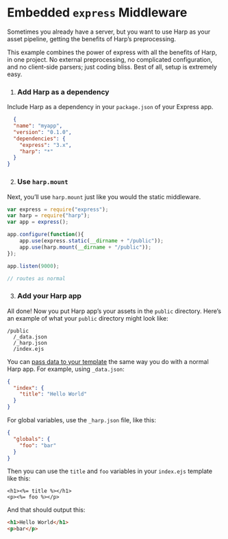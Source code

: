 # Embedded `express` Middleware

Sometimes you already have a server, but you want to use Harp as your asset pipeline, getting the benefits of Harp’s preprocessing.

This example combines the power of express with all the benefits of Harp, in one project. No external preprocessing, no complicated configuration, and no client-side parsers; just coding bliss. Best of all, setup is extremely easy.

1. ### Add Harp as a dependency

  Include Harp as a dependency in your `package.json` of your Express app.

  ```json
	{
    "name": "myapp",
    "version": "0.1.0",
    "dependencies": {
      "express": "3.x",
      "harp": "*"
    }
  }
  ```

2. ### Use `harp.mount`

  Next, you’ll use `harp.mount` just like you would the static middleware.

  ```javascript
  var express = require("express");
  var harp = require("harp");
  var app = express();

  app.configure(function(){
	  app.use(express.static(__dirname + "/public"));
	  app.use(harp.mount(__dirname + "/public"));
  });

  app.listen(9000);

  // routes as normal
  ```

3. ### Add your Harp app

  All done! Now you put Harp app’s your assets in the `public` directory. Here’s an example of what your `public` directory might look like:

  ```
  /public
    /_data.json
    /_harp.json
    /index.ejs
  ```

You can [pass data to your template](/docs/development/metadata) the same way you do with a normal Harp app. For example, using `_data.json`:

  ```json
  {
    "index": {
      "title": "Hello World"
    }
  }
  ```

For global variables, use the `_harp.json` file, like this:

```json
{
  "globals": {
    "foo": "bar"
  }
}
```

Then you can use the `title` and `foo` variables in your `index.ejs` template like this:

```ejs
<h1><%= title %></h1>
<p><%= foo %></p>
```

And that should output this:

```html
<h1>Hello World</h1>
<p>bar</p>
```
